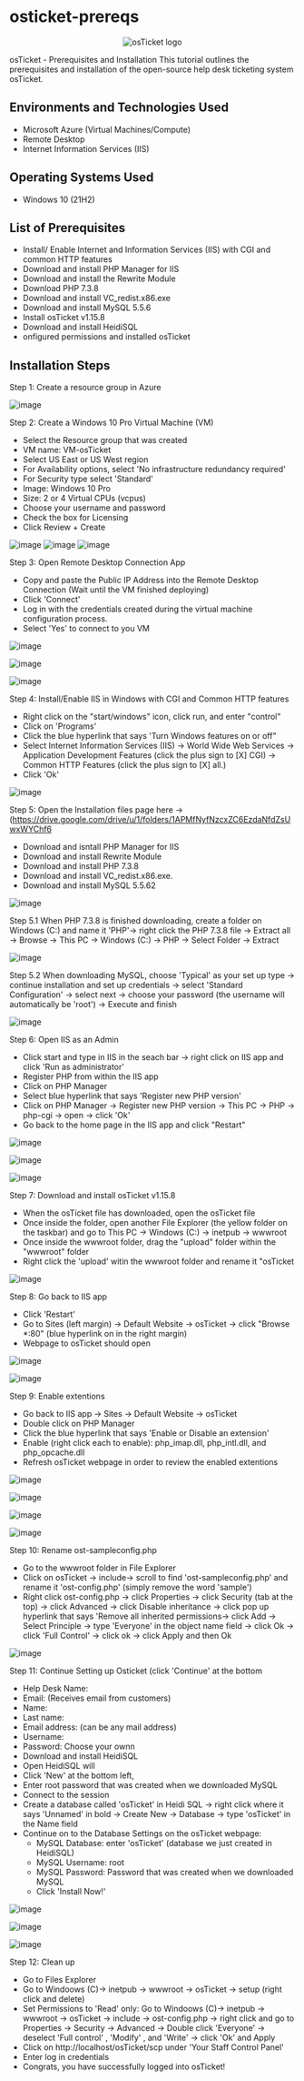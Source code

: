 # osticket-prereqs
<p align="center">
<img src="https://i.imgur.com/Clzj7Xs.png" alt="osTicket logo"/>
</p>

osTicket - Prerequisites and Installation
This tutorial outlines the prerequisites and installation of the open-source help desk ticketing system osTicket.<br />




<h2>Environments and Technologies Used</h2>

- Microsoft Azure (Virtual Machines/Compute)
- Remote Desktop
- Internet Information Services (IIS)

<h2>Operating Systems Used </h2>

- Windows 10</b> (21H2)

<h2>List of Prerequisites</h2>

- Install/ Enable Internet and Information Services (IIS) with CGI and common HTTP features
- Download and install PHP Manager for IIS
- Download and install the Rewrite Module
- Download PHP 7.3.8
- Download and install VC_redist.x86.exe
- Download and install MySQL 5.5.6
- Install osTicket v1.15.8
- Download and install HeidiSQL
- onfigured permissions and installed osTicket

<h2>Installation Steps</h2>
Step 1: Create a resource group in Azure


![image](https://github.com/user-attachments/assets/c0fbf5e9-08c0-4563-af7d-088b35f0c516)







Step 2: Create a Windows 10 Pro Virtual Machine (VM)

- Select the Resource group that was created
- VM name: VM-osTicket
- Select US East or US West region
- For Availability options, select 'No infrastructure redundancy required'
- For Security type select 'Standard'
- Image: Windows 10 Pro
- Size: 2 or 4 Virtual CPUs (vcpus)
- Choose your username and password
- Check the box for Licensing
- Click Review + Create

![image](https://github.com/user-attachments/assets/ab380386-7dc9-4f05-b695-c31df4d3343c)
![image](https://github.com/user-attachments/assets/1d722509-d976-48f2-8ddf-660f128f78cc)
![image](https://github.com/user-attachments/assets/1b15f4a4-e9e8-42a1-a716-0d307e8381e8)



Step 3: Open Remote Desktop Connection App

- Copy and paste the Public IP Address into the Remote Desktop Connection (Wait until the VM finished deploying)
- Click 'Connect'
- Log in with the credentials created during the virtual machine configuration process.
- Select 'Yes' to connect to you VM

![image](https://github.com/user-attachments/assets/c6945131-8cf5-4b32-9a0c-14f6f001df24)

![image](https://github.com/user-attachments/assets/51a29ce9-cb42-4ba7-bbde-9b9b428d7775)

![image](https://github.com/user-attachments/assets/491439eb-158f-49dc-bb27-7aabed4f3a11)



Step 4: Install/Enable IIS in Windows with CGI and Common HTTP features

- Right click on the "start/windows" icon, click run, and enter "control"
- Click on 'Programs'
- Click the blue hyperlink that says 'Turn Windows features on or off"
- Select Internet Information Services (IIS) -> World Wide Web Services -> Application Development Features (click the plus sign to [X] CGI) -> Common HTTP Features (click the plus sign to [X] all.)
- Click 'Ok'


![image](https://github.com/user-attachments/assets/6fb501ad-eb14-41c9-95e7-699db5f00329)





  Step 5: Open the Installation files page here -> (https://drive.google.com/drive/u/1/folders/1APMfNyfNzcxZC6EzdaNfdZsUwxWYChf6

- Download and isntall PHP Manager for IIS
- Download and install Rewrite Module
- Download and install PHP 7.3.8
- Download and install VC_redist.x86.exe.
- Download and install MySQL 5.5.62


![image](https://github.com/user-attachments/assets/bf771f7b-1c93-47fa-9477-4106358e217f)

Step 5.1 When PHP 7.3.8 is finished downloading, create a folder on Windows (C:) and name it 'PHP'-> right click the PHP 7.3.8 file -> Extract all -> Browse -> This PC -> Windows (C:) -> PHP -> Select Folder -> Extract

![image](https://github.com/user-attachments/assets/b4a54e57-57df-4f32-bcd8-f7fa0de8d38f)

Step 5.2 When downloading MySQL, choose 'Typical' as your set up type -> continue installation and set up credentials -> select 'Standard Configuration' -> select next -> choose your password (the username will automatically be 'root') -> Execute and finish

![image](https://github.com/user-attachments/assets/8579f270-94be-498a-967f-7e0f29678324)


Step 6: Open IIS as an Admin

- Click start and type in IIS in the seach bar -> right click on IIS app and click 'Run as administrator'
- Register PHP from within the IIS app
- Click on PHP Manager
- Select blue hyperlink that says 'Register new PHP version'
- Click on PHP Manager -> Register new PHP version -> This PC -> PHP -> php-cgi -> open -> click 'Ok'
- Go back to the home page in the IIS app and click "Restart"

![image](https://github.com/user-attachments/assets/62f7710c-f935-42c7-a6fa-d898e7c4353e)

![image](https://github.com/user-attachments/assets/ca4e63a2-0553-4e80-b880-958306572a0a)

![image](https://github.com/user-attachments/assets/57a01d13-7e7e-4fc1-8c35-33a75ba3d67d)



  Step 7: Download and install osTicket v1.15.8

- When the osTicket file has downloaded, open the osTicket file
- Once inside the folder, open another File Explorer (the yellow folder on the taskbar) and go to This PC -> Windows (C:) -> inetpub -> wwwroot
- Once inside the wwwroot folder, drag the "upload" folder within the "wwwroot" folder
- Right click the 'upload' witin the wwwroot folder and rename it "osTicket

![image](https://github.com/user-attachments/assets/1c43f281-89c0-4782-a935-d915e9fbbb19)


Step 8: Go back to IIS app

- Click 'Restart'
- Go to Sites (left margin) -> Default Website -> osTicket ->  click "Browse *:80" (blue hyperlink on in the right margin)
- Webpage to osTicket should open

![image](https://github.com/user-attachments/assets/f8565fcd-2706-4460-9702-7a13be725590)

![image](https://github.com/user-attachments/assets/0893942f-3206-48f9-a4a7-a52488aa02ad)



Step 9: Enable extentions

- Go back to IIS app -> Sites -> Default Website -> osTicket
- Double click on PHP Manager
- Click the blue hyperlink that says 'Enable or Disable an extension'
- Enable (right click each to enable): php_imap.dll, php_intl.dll, and php_opcache.dll
- Refresh osTicket webpage in order to review the enabled extentions

![image](https://github.com/user-attachments/assets/99f090fd-435f-4e82-a05e-20867f78a0d7)

![image](https://github.com/user-attachments/assets/5f284ebc-bf08-499f-b6eb-2dca5c515fb3)

![image](https://github.com/user-attachments/assets/8d42182a-9269-4d07-80a0-b0983b067cdb)

![image](https://github.com/user-attachments/assets/c2aab79e-d149-4a3b-af58-72856e862550)





  Step 10: Rename ost-sampleconfig.php

- Go to the wwwroot folder in File Explorer
- Click on osTicket -> include-> scroll to find 'ost-sampleconfig.php' and rename it 'ost-config.php' (simply remove the word 'sample')
- Right click ost-config.php -> click Properties -> click Security (tab at the top) -> click Advanced -> click Disable inheritance -> click pop up hyperlink that says 'Remove all inherited permissions-> click Add -> Select Principle -> type 'Everyone' in the object name field -> click Ok -> click 'Full Control' -> click ok -> click Apply and then Ok

![image](https://github.com/user-attachments/assets/c6f2552a-dbf8-4305-a59c-516b5efcd512)

Step 11: Continue Setting up Osticket (click 'Continue' at the bottom

- Help Desk Name: 
- Email: (Receives email from customers)
- Name: 
- Last name: 
- Email address: (can be any mail address)
- Username: 
- Password: Choose your ownn
- Download and install HeidiSQL
- Open HeidiSQL will
- Click 'New' at the bottom left,
- Enter root password that was created when we downloaded MySQL
- Connect to the session
- Create a database called 'osTicket' in Heidi SQL -> right click where it says 'Unnamed' in bold -> Create New -> Database -> type 'osTicket' in the Name field
- Continue on to the Database Settings on the osTicket webpage:
  - MySQL Database: enter 'osTicket' (database we just created in HeidiSQL)
  - MySQL Username: root
  - MySQL Password: Password that was created when we downloaded MySQL
  - Click 'Install Now!'

 ![image](https://github.com/user-attachments/assets/e55685cd-91ce-4794-984a-61236ec2e306)

![image](https://github.com/user-attachments/assets/80626ecf-5093-4634-80a6-397d06878011)

![image](https://github.com/user-attachments/assets/41a36599-df2e-4d3b-a154-6349660e2f0c)

Step 12: Clean up

- Go to Files Explorer
- Go to Windoows (C)-> inetpub -> wwwroot -> osTicket -> setup (right click and delete)
- Set Permissions to 'Read' only: Go to Windoows (C)-> inetpub -> wwwroot -> osTicket -> include -> ost-config.php -> right click and go to Properties -> Security -> Advanced -> Double click 'Everyone' -> deselect 'Full control' , 'Modify' , and 'Write' -> click 'Ok' and Apply
- Click on http://localhost/osTicket/scp under 'Your Staff Control Panel'
- Enter log in credentials
- Congrats, you have successfully logged into osTicket!
